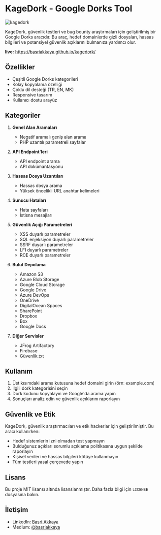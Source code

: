 # KageDork - Google Dorks Tool
![kagedork](https://github.com/user-attachments/assets/ca8a0239-863a-455e-b3e1-dffbf612c59a)

KageDork, güvenlik testleri ve bug bounty araştırmaları için geliştirilmiş bir Google Dorks aracıdır. Bu araç, hedef domainlerde gizli dosyaları, hassas bilgileri ve potansiyel güvenlik açıklarını bulmanıza yardımcı olur.

**live:** https://basriakkaya.github.io/kagedork/

## Özellikler

- Çeşitli Google Dorks kategorileri
- Kolay kopyalama özelliği
- Çoklu dil desteği (TR, EN, MK)
- Responsive tasarım
- Kullanıcı dostu arayüz

## Kategoriler

1. **Genel Alan Aramaları**
   - Negatif aramalı geniş alan arama
   - PHP uzantılı parametreli sayfalar

2. **API Endpoint'leri**
   - API endpoint arama
   - API dokümantasyonu

3. **Hassas Dosya Uzantıları**
   - Hassas dosya arama
   - Yüksek öncelikli URL anahtar kelimeleri

4. **Sunucu Hataları**
   - Hata sayfaları
   - İstisna mesajları

5. **Güvenlik Açığı Parametreleri**
   - XSS duyarlı parametreler
   - SQL enjeksiyon duyarlı parametreler
   - SSRF duyarlı parametreler
   - LFI duyarlı parametreler
   - RCE duyarlı parametreler

6. **Bulut Depolama**
   - Amazon S3
   - Azure Blob Storage
   - Google Cloud Storage
   - Google Drive
   - Azure DevOps
   - OneDrive
   - DigitalOcean Spaces
   - SharePoint
   - Dropbox
   - Box
   - Google Docs

7. **Diğer Servisler**
   - JFrog Artifactory
   - Firebase
   - Güvenlik.txt

## Kullanım

1. Üst kısımdaki arama kutusuna hedef domaini girin (örn: example.com)
2. İlgili dork kategorisini seçin
3. Dork kodunu kopyalayın ve Google'da arama yapın
4. Sonuçları analiz edin ve güvenlik açıklarını raporlayın

## Güvenlik ve Etik

KageDork, güvenlik araştırmacıları ve etik hackerlar için geliştirilmiştir. Bu aracı kullanırken:

- Hedef sistemlerin izni olmadan test yapmayın
- Bulduğunuz açıkları sorumlu açıklama politikasına uygun şekilde raporlayın
- Kişisel verileri ve hassas bilgileri kötüye kullanmayın
- Tüm testleri yasal çerçevede yapın

## Lisans

Bu proje MIT lisansı altında lisanslanmıştır. Daha fazla bilgi için `LICENSE` dosyasına bakın.

## İletişim

- LinkedIn: [Basri Akkaya](https://www.linkedin.com/in/basriakkaya/)
- Medium: [@basriakkaya](https://medium.com/@basriakkaya) 
